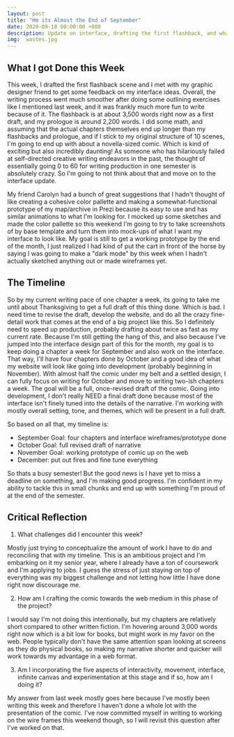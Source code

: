 ```yaml
---
layout: post
title: "Hm its Almost the End of September"
date: 2020-09-18 00:00:00 +000
description: Update on interface, drafting the first flashback, and what my overall timeline is # Add post description (optional)
img:  wastes.jpg
---
```


## What I got Done this Week

This week, I drafted the first flashback scene and I met with my graphic designer friend to get some feedback on my interface ideas. Overall, the writing process went much smoother after doing some outlining exercises like I mentioned last week, and it was frankly much more fun to write because of it. The flashback is at about 3,500 words right now as a first draft, and my prologue is around 2,200 words. I did some math, and assuming that the actual chapters themselves end up longer than my flashbacks and prologue, and if I stick to my original structure of 10 scenes, I'm going to end up with about a novella-sized comic. Which is kind of exciting but also incredibly daunting! As someone who has hilariously failed at self-directed creative writing endeavors in the past, the thought of essentially going 0 to 60 for writing production in one semester is absolutely crazy. So I'm going to not think about that and move on to the interface update.

My friend Carolyn had a bunch of great suggestions that I hadn't thought of like creating a cohesive color pallette and making a somewhat-functional prototype of my map/archive in Prezi because its easy to use and has similar animations to what I'm looking for. I mocked up some sketches and made the color pallette so this weekend I'm going to try to take screenshots of by base template and turn them into mock-ups of what I want my interface to look like. My goal is still to get a working prototype by the end of the month, I just realized I had kind of put the cart in front of the horse by saying I was going to make a "dark mode" by this week when I hadn't actually sketched anything out or made wireframes yet. 

## The Timeline

So by my current writing pace of one chapter a week, its going to take me until about Thanksgiving to get a full draft of this thing done. Which is bad. I need time to revise the draft, develop the website, and do all the crazy fine-detail work that comes at the end of a big project like this. So I definitely need to speed up production, probably drafting about twice as fast as my current rate. Because I'm still getting the hang of this, and also because I've jumped into the interface design part of this for the month, my goal is to keep doing a chapter a week for September and also work on the interface. That way, I'll have four chapters done by October and a good idea of what my website will look like going into development (probably beginning in November). With almost half the comic under my belt and a settled design, I can fully focus on writing for October and move to writing two-ish chapters a week. The goal will be a full, once-revised draft of the comic. Going into development, I don't really NEED a final draft done because most of the interface isn't finely tuned into the details of the narrative. I'm working with mostly overall setting, tone, and themes, which will be present in a full draft.

So based on all that, my timeline is: 

- September Goal: four chapters and interface wireframes/prototype done
- October Goal: full revised draft of narrative
- November Goal: working prototype of comic up on the web
- December: put out fires and fine tune everything

So thats a busy semester! But the good news is I have yet to miss a deadline on something, and I'm making good progress. I'm confident in my ability to tackle this in small chunks and end up with something I'm proud of at the end of the semester.

## Critical Reflection

1) What challenges did I encounter this week?

Mostly just trying to conceptualize the amount of work I have to do and reconciling that with my timeline. This is an ambitious project and I'm embarking on it my senior year, where I already have a ton of coursework and I'm applying to jobs. I guess the stress of just staying on top of everything was my biggest challenge and not letting how little I have done right now discourage me.

2) How am I crafting the comic towards the web medium in this phase of the project?

I would say I'm not doing this intentionally, but my chapters are relatively short compared to other written fiction. I'm hovering around 3,000 words right now which is a bit low for books, but might work in my favor on the web. People typically don't have the same attention span looking at screens as they do physical books, so making my narrative shorter and quicker will work towards my advantage in a web format. 

3) Am I incorporating the five aspects of interactivity, movement, interface, infinite canvas and experimentation at this stage and if so, how am I doing it?

My answer from last week mostly goes here because I've mostly been writing this week and therefore I haven't done a whole lot with the presentation of the comic. I've now committed myself in writing to working on the wire frames this weekend though, so I will revisit this question after I've worked on that.